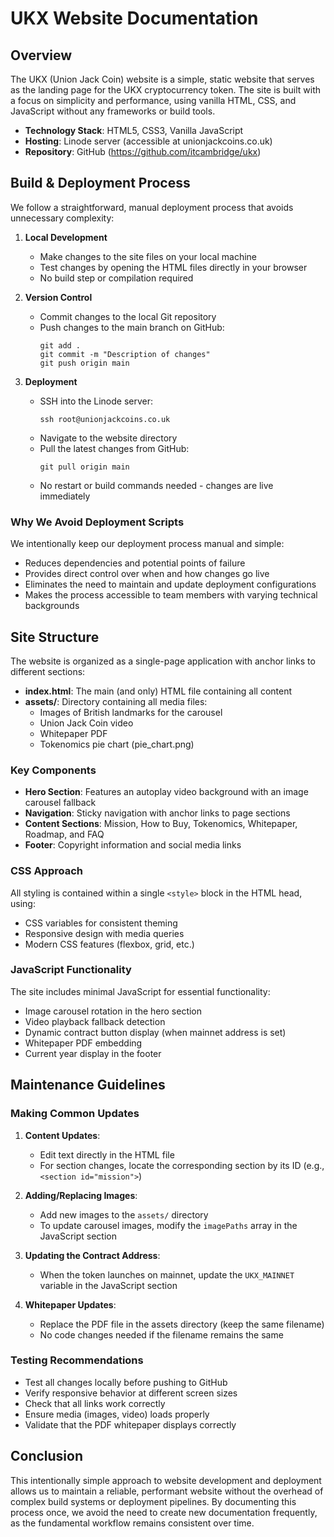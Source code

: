 # UKX Website Documentation

## Overview

The UKX (Union Jack Coin) website is a simple, static website that serves as the landing page for the UKX cryptocurrency token. The site is built with a focus on simplicity and performance, using vanilla HTML, CSS, and JavaScript without any frameworks or build tools.

- **Technology Stack**: HTML5, CSS3, Vanilla JavaScript
- **Hosting**: Linode server (accessible at unionjackcoins.co.uk)
- **Repository**: GitHub (https://github.com/itcambridge/ukx)

## Build & Deployment Process

We follow a straightforward, manual deployment process that avoids unnecessary complexity:

1. **Local Development**
   - Make changes to the site files on your local machine
   - Test changes by opening the HTML files directly in your browser
   - No build step or compilation required

2. **Version Control**
   - Commit changes to the local Git repository
   - Push changes to the main branch on GitHub:
     ```
     git add .
     git commit -m "Description of changes"
     git push origin main
     ```

3. **Deployment**
   - SSH into the Linode server:
     ```
     ssh root@unionjackcoins.co.uk
     ```
   - Navigate to the website directory
   - Pull the latest changes from GitHub:
     ```
     git pull origin main
     ```
   - No restart or build commands needed - changes are live immediately

### Why We Avoid Deployment Scripts

We intentionally keep our deployment process manual and simple:
- Reduces dependencies and potential points of failure
- Provides direct control over when and how changes go live
- Eliminates the need to maintain and update deployment configurations
- Makes the process accessible to team members with varying technical backgrounds

## Site Structure

The website is organized as a single-page application with anchor links to different sections:

- **index.html**: The main (and only) HTML file containing all content
- **assets/**: Directory containing all media files:
  - Images of British landmarks for the carousel
  - Union Jack Coin video
  - Whitepaper PDF
  - Tokenomics pie chart (pie_chart.png)

### Key Components

- **Hero Section**: Features an autoplay video background with an image carousel fallback
- **Navigation**: Sticky navigation with anchor links to page sections
- **Content Sections**: Mission, How to Buy, Tokenomics, Whitepaper, Roadmap, and FAQ
- **Footer**: Copyright information and social media links

### CSS Approach

All styling is contained within a single `<style>` block in the HTML head, using:
- CSS variables for consistent theming
- Responsive design with media queries
- Modern CSS features (flexbox, grid, etc.)

### JavaScript Functionality

The site includes minimal JavaScript for essential functionality:
- Image carousel rotation in the hero section
- Video playback fallback detection
- Dynamic contract button display (when mainnet address is set)
- Whitepaper PDF embedding
- Current year display in the footer

## Maintenance Guidelines

### Making Common Updates

1. **Content Updates**:
   - Edit text directly in the HTML file
   - For section changes, locate the corresponding section by its ID (e.g., `<section id="mission">`)

2. **Adding/Replacing Images**:
   - Add new images to the `assets/` directory
   - To update carousel images, modify the `imagePaths` array in the JavaScript section

3. **Updating the Contract Address**:
   - When the token launches on mainnet, update the `UKX_MAINNET` variable in the JavaScript section

4. **Whitepaper Updates**:
   - Replace the PDF file in the assets directory (keep the same filename)
   - No code changes needed if the filename remains the same

### Testing Recommendations

- Test all changes locally before pushing to GitHub
- Verify responsive behavior at different screen sizes
- Check that all links work correctly
- Ensure media (images, video) loads properly
- Validate that the PDF whitepaper displays correctly

## Conclusion

This intentionally simple approach to website development and deployment allows us to maintain a reliable, performant website without the overhead of complex build systems or deployment pipelines. By documenting this process once, we avoid the need to create new documentation frequently, as the fundamental workflow remains consistent over time.
